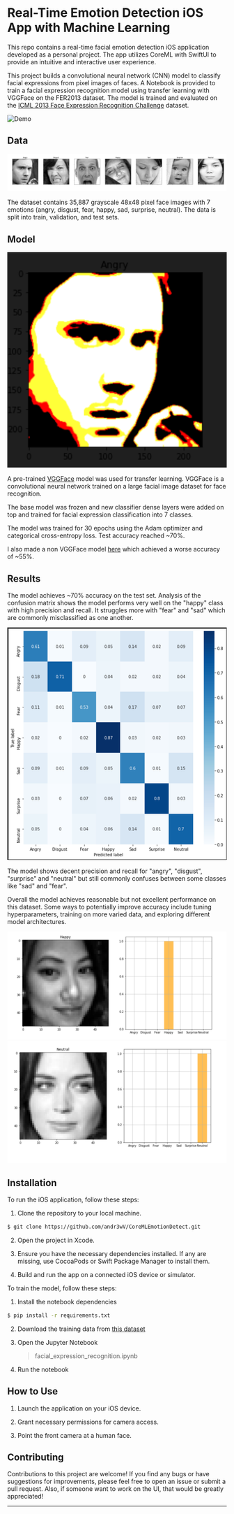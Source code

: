 
# Real-Time Emotion Detection iOS App with Machine Learning

This repo contains a real-time facial emotion detection iOS application developed as a personal project. The app utilizes CoreML with SwiftUI to provide an intuitive and interactive user experience.

This project builds a convolutional neural network (CNN) model to classify facial expressions from pixel images of faces. A Notebook is provided to train a facial expression recognition model using transfer learning with VGGFace on the FER2013 dataset. The model is trained and evaluated on the [ICML 2013 Face Expression Recognition Challenge](https://www.kaggle.com/c/challenges-in-representation-learning-facial-expression-recognition-challenge) dataset.

![Demo](images/demo.gif)

## Data
![App Demo](images/cover-image.png)

The dataset contains 35,887 grayscale 48x48 pixel face images with 7 emotions (angry, disgust, fear, happy, sad, surprise, neutral). The data is split into train, validation, and test sets. 

## Model

![App Demo](images/cover-image2.png)

A pre-trained [VGGFace](https://arxiv.org/abs/1710.08092) model was used for transfer learning. VGGFace is a convolutional neural network trained on a large facial image dataset for face recognition.

The base model was frozen and new classifier dense layers were added on top and trained for facial expression classification into 7 classes.

The model was trained for 30 epochs using the Adam optimizer and categorical cross-entropy loss. Test accuracy reached ~70%.

I also made a non VGGFace model [here](https://colab.research.google.com/drive/1ljnCpndHomjXc5PDkJ2gsF9hbuMgynwg?usp=sharing) which achieved a worse accuracy of ~55%. 

## Results 

The model achieves ~70% accuracy on the test set. Analysis of the confusion matrix shows the model performs very well on the "happy" class with high precision and recall. It struggles more with "fear" and "sad" which are commonly misclassified as one another. 

![Confusion Matrix](images/confusion-matrix.png)  

The model shows decent precision and recall for "angry", "disgust", "surprise" and "neutral" but still commonly confuses between some classes like "sad" and "fear". 

Overall the model achieves reasonable but not excellent performance on this dataset. Some ways to potentially improve accuracy include tuning hyperparameters, training on more varied data, and exploring different model architectures.

![](images/accuracy2.png)
![](images/accuracy3.png)

## Installation

To run the iOS application, follow these steps:

1. Clone the repository to your local machine.

```bash
$ git clone https://github.com/andr3wV/CoreMLEmotionDetect.git
```

2. Open the project in Xcode.

3. Ensure you have the necessary dependencies installed. If any are missing, use CocoaPods or Swift Package Manager to install them.

4. Build and run the app on a connected iOS device or simulator.

To train the model, follow these steps:

1. Install the notebook dependencies
```bash
$ pip install -r requirements.txt
```
2. Download the training data from [this dataset](https://www.kaggle.com/competitions/challenges-in-representation-learning-facial-expression-recognition-challenge/overview)
4. Open the Jupyter Notebook 
	> facial_expression_recognition.ipynb
	
5. Run the notebook

## How to Use

1. Launch the application on your iOS device.

2. Grant necessary permissions for camera access.

3. Point the front camera at a human face.

## Contributing

Contributions to this project are welcome! If you find any bugs or have suggestions for improvements, please feel free to open an issue or submit a pull request. Also, if someone want to work on the UI, that would be greatly appreciated!

---
